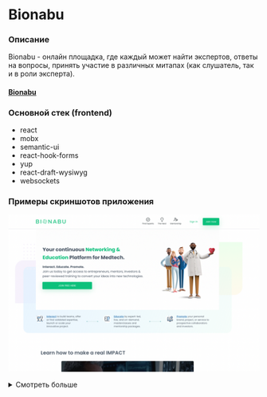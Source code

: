 # Bionabu

### Описание
Bionabu - онлайн площадка, где каждый может найти экспертов, ответы на вопросы, принять участие в различных митапах (как слушатель, так и в роли эксперта).

#### [Bionabu](https://www.bionabu.com/)

### Основной стек (frontend)

- react
- mobx
- semantic-ui
- react-hook-forms
- yup
- react-draft-wysiwyg
- websockets

### Примеры скриншотов приложения

![img.png](screenshots/img.png)

<details>
  <summary>Смотреть больше</summary>

![img_1.png](screenshots/img_1.png)

![img_2.png](screenshots/img_2.png)

![img_3.png](screenshots/img_3.png)

![img_4.png](screenshots/img_4.png)

</details>

